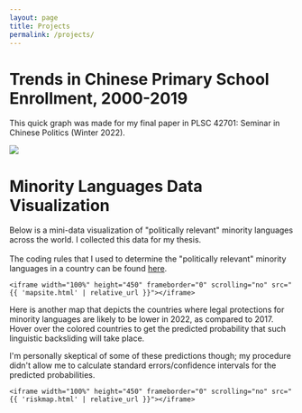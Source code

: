 ```yaml
---
layout: page
title: Projects
permalink: /projects/
--- 
```

# Trends in Chinese Primary School Enrollment, 2000-2019
This quick graph was made for my final paper in PLSC 42701: Seminar in Chinese Politics (Winter 2022).
<div class="image">
	<img src="{{ 'assets/education_plot.png' | relative_url }}"/>
</div>

# Minority Languages Data Visualization
Below is a mini-data visualization of "politically relevant" minority languages across the world. I collected this data for my thesis. <br> <br>
The coding rules that I used to determine the "politically relevant" minority languages in a country can be found
<a href="{{ 'assets/minlang-coderules.pdf' | relative_url}}" target="_blank">here</a>.
<div class="container">

    <iframe width="100%" height="450" frameborder="0" scrolling="no" src="{{ 'mapsite.html' | relative_url }}"></iframe>

</div> <!-- /.container -->

Here is another map that depicts the countries where legal protections for minority languages are likely to be lower in 
2022, as compared to 2017. Hover over the colored countries to get the predicted probability that such linguistic backsliding
will take place. <br>

I'm personally skeptical of some of these predictions though; my procedure didn't allow me to calculate standard errors/confidence intervals
for the predicted probabilities. 

<div class="container">

    <iframe width="100%" height="450" frameborder="0" scrolling="no" src="{{ 'riskmap.html' | relative_url }}"></iframe>

</div> <!-- /.container -->